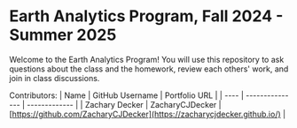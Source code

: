 # Earth Analytics Program, Fall 2024 - Summer 2025

Welcome to the Earth Analytics Program! You will use this repository to ask questions about the class and the homework, review each others' work, and join in class discussions.

Contributors:
| Name | GitHub Username | Portfolio URL |
| ---- | --------------- | ------------- |
| Zachary Decker | ZacharyCJDecker | [https://github.com/ZacharyCJDecker](https://zacharycjdecker.github.io/) |
